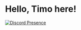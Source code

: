 <h1>Hello, Timo here!</h1>

[![Discord Presence](https://lanyard.cnrad.dev/api/809739434537910283)](https://discord.com/users/809739434537910283)
